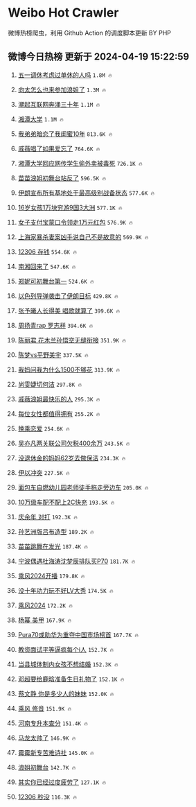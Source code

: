# Weibo Hot Crawler 



微博热榜爬虫，利用 Github Action 的调度脚本更新 BY PHP 


## 微博今日热榜 更新于 2024-04-19 15:22:59 
1. [五一调休考虑过单休的人吗](https://s.weibo.com/weibo?q=%23%E4%BA%94%E4%B8%80%E8%B0%83%E4%BC%91%E8%80%83%E8%99%91%E8%BF%87%E5%8D%95%E4%BC%91%E7%9A%84%E4%BA%BA%E5%90%97%23&t=31&band_rank=1&Refer=top) `1.8M 🔥` 

1. [向太怎么也来参加浪姐了](https://s.weibo.com/weibo?q=%E5%90%91%E5%A4%AA%E6%80%8E%E4%B9%88%E4%B9%9F%E6%9D%A5%E5%8F%82%E5%8A%A0%E6%B5%AA%E5%A7%90%E4%BA%86&t=31&band_rank=2&Refer=top) `1.3M 🔥` 

1. [潮起互联网奔涌三十年](https://s.weibo.com/weibo?q=%23%E6%BD%AE%E8%B5%B7%E4%BA%92%E8%81%94%E7%BD%91%E5%A5%94%E6%B6%8C%E4%B8%89%E5%8D%81%E5%B9%B4%23&t=31&band_rank=3&Refer=top) `1.1M 🔥` 

1. [湘潭大学](https://s.weibo.com/weibo?q=%E6%B9%98%E6%BD%AD%E5%A4%A7%E5%AD%A6&t=31&band_rank=4&Refer=top) `1.1M 🔥` 

1. [我弟弟暗恋了我闺蜜10年](https://s.weibo.com/weibo?q=%E6%88%91%E5%BC%9F%E5%BC%9F%E6%9A%97%E6%81%8B%E4%BA%86%E6%88%91%E9%97%BA%E8%9C%9C10%E5%B9%B4&t=31&band_rank=5&Refer=top) `813.6K 🔥` 

1. [戚薇唱了如果爱忘了](https://s.weibo.com/weibo?q=%E6%88%9A%E8%96%87%E5%94%B1%E4%BA%86%E5%A6%82%E6%9E%9C%E7%88%B1%E5%BF%98%E4%BA%86&t=31&band_rank=6&Refer=top) `764.6K 🔥` 

1. [湘潭大学回应网传学生偷外卖被毒死](https://s.weibo.com/weibo?q=%23%E6%B9%98%E6%BD%AD%E5%A4%A7%E5%AD%A6%E5%9B%9E%E5%BA%94%E7%BD%91%E4%BC%A0%E5%AD%A6%E7%94%9F%E5%81%B7%E5%A4%96%E5%8D%96%E8%A2%AB%E6%AF%92%E6%AD%BB%23&t=31&band_rank=7&Refer=top) `726.1K 🔥` 

1. [苗苗浪姐初舞台站反了](https://s.weibo.com/weibo?q=%23%E8%8B%97%E8%8B%97%E6%B5%AA%E5%A7%90%E5%88%9D%E8%88%9E%E5%8F%B0%E7%AB%99%E5%8F%8D%E4%BA%86%23&t=31&band_rank=8&Refer=top) `596.5K 🔥` 

1. [伊朗宣布所有基地处于最高级别战备状态](https://s.weibo.com/weibo?q=%23%E4%BC%8A%E6%9C%97%E5%AE%A3%E5%B8%83%E6%89%80%E6%9C%89%E5%9F%BA%E5%9C%B0%E5%A4%84%E4%BA%8E%E6%9C%80%E9%AB%98%E7%BA%A7%E5%88%AB%E6%88%98%E5%A4%87%E7%8A%B6%E6%80%81%23&t=31&band_rank=9&Refer=top) `577.6K 🔥` 

1. [16岁女孩1万块穷游9国3大洲](https://s.weibo.com/weibo?q=%2316%E5%B2%81%E5%A5%B3%E5%AD%A91%E4%B8%87%E5%9D%97%E7%A9%B7%E6%B8%B89%E5%9B%BD3%E5%A4%A7%E6%B4%B2%23&t=31&band_rank=10&Refer=top) `577.1K 🔥` 

1. [女子支付宝蒙口令领走1万元红包](https://s.weibo.com/weibo?q=%23%E5%A5%B3%E5%AD%90%E6%94%AF%E4%BB%98%E5%AE%9D%E8%92%99%E5%8F%A3%E4%BB%A4%E9%A2%86%E8%B5%B01%E4%B8%87%E5%85%83%E7%BA%A2%E5%8C%85%23&t=31&band_rank=11&Refer=top) `576.9K 🔥` 

1. [上海家暴杀妻案凶手说自己不是故意的](https://s.weibo.com/weibo?q=%23%E4%B8%8A%E6%B5%B7%E5%AE%B6%E6%9A%B4%E6%9D%80%E5%A6%BB%E6%A1%88%E5%87%B6%E6%89%8B%E8%AF%B4%E8%87%AA%E5%B7%B1%E4%B8%8D%E6%98%AF%E6%95%85%E6%84%8F%E7%9A%84%23&t=31&band_rank=12&Refer=top) `569.9K 🔥` 

1. [12306 存钱](https://s.weibo.com/weibo?q=12306%20%E5%AD%98%E9%92%B1&t=31&band_rank=13&Refer=top) `554.6K 🔥` 

1. [南湘回来了](https://s.weibo.com/weibo?q=%E5%8D%97%E6%B9%98%E5%9B%9E%E6%9D%A5%E4%BA%86&t=31&band_rank=14&Refer=top) `547.6K 🔥` 

1. [郑妮可初舞台第一](https://s.weibo.com/weibo?q=%23%E9%83%91%E5%A6%AE%E5%8F%AF%E5%88%9D%E8%88%9E%E5%8F%B0%E7%AC%AC%E4%B8%80%23&t=31&band_rank=15&Refer=top) `524.6K 🔥` 

1. [以色列导弹袭击了伊朗目标](https://s.weibo.com/weibo?q=%23%E4%BB%A5%E8%89%B2%E5%88%97%E5%AF%BC%E5%BC%B9%E8%A2%AD%E5%87%BB%E4%BA%86%E4%BC%8A%E6%9C%97%E7%9B%AE%E6%A0%87%23&t=31&band_rank=16&Refer=top) `429.8K 🔥` 

1. [张予曦人长得美 唱歌就算了](https://s.weibo.com/weibo?q=%E5%BC%A0%E4%BA%88%E6%9B%A6%E4%BA%BA%E9%95%BF%E5%BE%97%E7%BE%8E%20%E5%94%B1%E6%AD%8C%E5%B0%B1%E7%AE%97%E4%BA%86&t=31&band_rank=17&Refer=top) `399.6K 🔥` 

1. [周扬青rap 罗志祥](https://s.weibo.com/weibo?q=%E5%91%A8%E6%89%AC%E9%9D%92rap%20%E7%BD%97%E5%BF%97%E7%A5%A5&t=31&band_rank=18&Refer=top) `394.6K 🔥` 

1. [陈丽君 花木兰孙悟空无缝衔接](https://s.weibo.com/weibo?q=%E9%99%88%E4%B8%BD%E5%90%9B%20%E8%8A%B1%E6%9C%A8%E5%85%B0%E5%AD%99%E6%82%9F%E7%A9%BA%E6%97%A0%E7%BC%9D%E8%A1%94%E6%8E%A5&t=31&band_rank=19&Refer=top) `351.9K 🔥` 

1. [陈梦vs平野美宇](https://s.weibo.com/weibo?q=%E9%99%88%E6%A2%A6vs%E5%B9%B3%E9%87%8E%E7%BE%8E%E5%AE%87&t=31&band_rank=20&Refer=top) `337.5K 🔥` 

1. [我妈问我为什么1500不够花](https://s.weibo.com/weibo?q=%23%E6%88%91%E5%A6%88%E9%97%AE%E6%88%91%E4%B8%BA%E4%BB%80%E4%B9%881500%E4%B8%8D%E5%A4%9F%E8%8A%B1%23&t=31&band_rank=21&Refer=top) `313.9K 🔥` 

1. [尚雯婕切何洁](https://s.weibo.com/weibo?q=%E5%B0%9A%E9%9B%AF%E5%A9%95%E5%88%87%E4%BD%95%E6%B4%81&t=31&band_rank=22&Refer=top) `297.8K 🔥` 

1. [戚薇浪姐最快乐的人](https://s.weibo.com/weibo?q=%E6%88%9A%E8%96%87%E6%B5%AA%E5%A7%90%E6%9C%80%E5%BF%AB%E4%B9%90%E7%9A%84%E4%BA%BA&t=31&band_rank=23&Refer=top) `295.3K 🔥` 

1. [每位女性都值得拥有](https://s.weibo.com/weibo?q=%23%E6%AF%8F%E4%BD%8D%E5%A5%B3%E6%80%A7%E9%83%BD%E5%80%BC%E5%BE%97%E6%8B%A5%E6%9C%89%23&t=31&band_rank=24&Refer=top) `255.2K 🔥` 

1. [换乘恋爱](https://s.weibo.com/weibo?q=%E6%8D%A2%E4%B9%98%E6%81%8B%E7%88%B1&t=31&band_rank=25&Refer=top) `254.6K 🔥` 

1. [吴亦凡两关联公司欠税400余万](https://s.weibo.com/weibo?q=%23%E5%90%B4%E4%BA%A6%E5%87%A1%E4%B8%A4%E5%85%B3%E8%81%94%E5%85%AC%E5%8F%B8%E6%AC%A0%E7%A8%8E400%E4%BD%99%E4%B8%87%23&t=31&band_rank=26&Refer=top) `243.5K 🔥` 

1. [没退休金的妈妈62岁去做保洁](https://s.weibo.com/weibo?q=%23%E6%B2%A1%E9%80%80%E4%BC%91%E9%87%91%E7%9A%84%E5%A6%88%E5%A6%8862%E5%B2%81%E5%8E%BB%E5%81%9A%E4%BF%9D%E6%B4%81%23&t=31&band_rank=27&Refer=top) `234.3K 🔥` 

1. [伊以冲突](https://s.weibo.com/weibo?q=%E4%BC%8A%E4%BB%A5%E5%86%B2%E7%AA%81&t=31&band_rank=28&Refer=top) `227.5K 🔥` 

1. [面包车自燃幼儿园老师徒手拖走旁边车](https://s.weibo.com/weibo?q=%23%E9%9D%A2%E5%8C%85%E8%BD%A6%E8%87%AA%E7%87%83%E5%B9%BC%E5%84%BF%E5%9B%AD%E8%80%81%E5%B8%88%E5%BE%92%E6%89%8B%E6%8B%96%E8%B5%B0%E6%97%81%E8%BE%B9%E8%BD%A6%23&t=31&band_rank=29&Refer=top) `205.0K 🔥` 

1. [10万级车配不配上2C快充](https://s.weibo.com/weibo?q=%2310%E4%B8%87%E7%BA%A7%E8%BD%A6%E9%85%8D%E4%B8%8D%E9%85%8D%E4%B8%8A2C%E5%BF%AB%E5%85%85%23&t=31&band_rank=30&Refer=top) `193.5K 🔥` 

1. [庆余年 对打](https://s.weibo.com/weibo?q=%E5%BA%86%E4%BD%99%E5%B9%B4%20%E5%AF%B9%E6%89%93&t=31&band_rank=31&Refer=top) `192.3K 🔥` 

1. [孙艺洲版吕布造型](https://s.weibo.com/weibo?q=%23%E5%AD%99%E8%89%BA%E6%B4%B2%E7%89%88%E5%90%95%E5%B8%83%E9%80%A0%E5%9E%8B%23&t=31&band_rank=32&Refer=top) `189.2K 🔥` 

1. [苗苗跳舞在发光](https://s.weibo.com/weibo?q=%E8%8B%97%E8%8B%97%E8%B7%B3%E8%88%9E%E5%9C%A8%E5%8F%91%E5%85%89&t=31&band_rank=33&Refer=top) `187.4K 🔥` 

1. [宁波偶遇杜海涛沈梦辰排队买P70](https://s.weibo.com/weibo?q=%23%E5%AE%81%E6%B3%A2%E5%81%B6%E9%81%87%E6%9D%9C%E6%B5%B7%E6%B6%9B%E6%B2%88%E6%A2%A6%E8%BE%B0%E6%8E%92%E9%98%9F%E4%B9%B0P70%23&t=31&band_rank=34&Refer=top) `181.7K 🔥` 

1. [乘风2024开播](https://s.weibo.com/weibo?q=%23%E4%B9%98%E9%A3%8E2024%E5%BC%80%E6%92%AD%23&t=31&band_rank=35&Refer=top) `179.8K 🔥` 

1. [没十年功力玩不好LV大秀](https://s.weibo.com/weibo?q=%23%E6%B2%A1%E5%8D%81%E5%B9%B4%E5%8A%9F%E5%8A%9B%E7%8E%A9%E4%B8%8D%E5%A5%BDLV%E5%A4%A7%E7%A7%80%23&t=31&band_rank=36&Refer=top) `174.5K 🔥` 

1. [乘风2024](https://s.weibo.com/weibo?q=%E4%B9%98%E9%A3%8E2024&t=31&band_rank=37&Refer=top) `172.2K 🔥` 

1. [杨幂 美甲](https://s.weibo.com/weibo?q=%E6%9D%A8%E5%B9%82%20%E7%BE%8E%E7%94%B2&t=31&band_rank=38&Refer=top) `167.9K 🔥` 

1. [Pura70或助华为重夺中国市场榜首](https://s.weibo.com/weibo?q=%23Pura70%E6%88%96%E5%8A%A9%E5%8D%8E%E4%B8%BA%E9%87%8D%E5%A4%BA%E4%B8%AD%E5%9B%BD%E5%B8%82%E5%9C%BA%E6%A6%9C%E9%A6%96%23&t=31&band_rank=39&Refer=top) `167.7K 🔥` 

1. [教资面试平等逼疯每个i人](https://s.weibo.com/weibo?q=%23%E6%95%99%E8%B5%84%E9%9D%A2%E8%AF%95%E5%B9%B3%E7%AD%89%E9%80%BC%E7%96%AF%E6%AF%8F%E4%B8%AAi%E4%BA%BA%23&t=31&band_rank=40&Refer=top) `152.7K 🔥` 

1. [当县城体制内女孩不想结婚](https://s.weibo.com/weibo?q=%23%E5%BD%93%E5%8E%BF%E5%9F%8E%E4%BD%93%E5%88%B6%E5%86%85%E5%A5%B3%E5%AD%A9%E4%B8%8D%E6%83%B3%E7%BB%93%E5%A9%9A%23&t=31&band_rank=41&Refer=top) `152.3K 🔥` 

1. [邓超要给鹿晗准备生日礼物了](https://s.weibo.com/weibo?q=%23%E9%82%93%E8%B6%85%E8%A6%81%E7%BB%99%E9%B9%BF%E6%99%97%E5%87%86%E5%A4%87%E7%94%9F%E6%97%A5%E7%A4%BC%E7%89%A9%E4%BA%86%23&t=31&band_rank=42&Refer=top) `152.1K 🔥` 

1. [蔡文静 你是多少人的妹妹](https://s.weibo.com/weibo?q=%E8%94%A1%E6%96%87%E9%9D%99%20%E4%BD%A0%E6%98%AF%E5%A4%9A%E5%B0%91%E4%BA%BA%E7%9A%84%E5%A6%B9%E5%A6%B9&t=31&band_rank=43&Refer=top) `152.0K 🔥` 

1. [乘风 修音](https://s.weibo.com/weibo?q=%E4%B9%98%E9%A3%8E%20%E4%BF%AE%E9%9F%B3&t=31&band_rank=44&Refer=top) `151.9K 🔥` 

1. [河南专升本查分](https://s.weibo.com/weibo?q=%E6%B2%B3%E5%8D%97%E4%B8%93%E5%8D%87%E6%9C%AC%E6%9F%A5%E5%88%86&t=31&band_rank=45&Refer=top) `151.4K 🔥` 

1. [马龙太帅了](https://s.weibo.com/weibo?q=%E9%A9%AC%E9%BE%99%E5%A4%AA%E5%B8%85%E4%BA%86&t=31&band_rank=46&Refer=top) `146.9K 🔥` 

1. [霉霉新专苦难诗社](https://s.weibo.com/weibo?q=%E9%9C%89%E9%9C%89%E6%96%B0%E4%B8%93%E8%8B%A6%E9%9A%BE%E8%AF%97%E7%A4%BE&t=31&band_rank=47&Refer=top) `145.0K 🔥` 

1. [浪姐初舞台](https://s.weibo.com/weibo?q=%E6%B5%AA%E5%A7%90%E5%88%9D%E8%88%9E%E5%8F%B0&t=31&band_rank=48&Refer=top) `142.7K 🔥` 

1. [其实你已经过度疲劳了](https://s.weibo.com/weibo?q=%E5%85%B6%E5%AE%9E%E4%BD%A0%E5%B7%B2%E7%BB%8F%E8%BF%87%E5%BA%A6%E7%96%B2%E5%8A%B3%E4%BA%86&t=31&band_rank=49&Refer=top) `127.1K 🔥` 

1. [12306 秒没](https://s.weibo.com/weibo?q=12306%20%E7%A7%92%E6%B2%A1&t=31&band_rank=50&Refer=top) `116.3K 🔥` 

